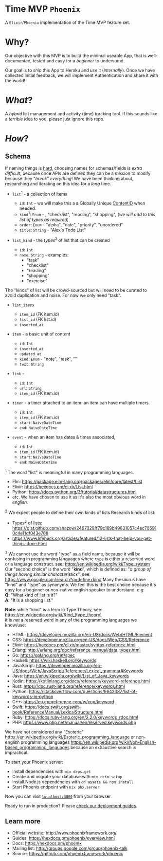 # Time MVP `Phoenix`

A `Elixir`/`Phoenix` implementation of the Time MVP feature set.

# Why?

Our objective with this MVP
is to build the minimal useable App,
that is well-documented, tested
and easy for a _beginner_ to understand.

Our goal is to _ship_ this App to Heroku
and _use_ it (_internally_).
Once we have collected initial feedback,
we will implement Authentication
and share it with the world!

# _What_?

A _hybrid_ list management and activity (time) tracking tool.
If this sounds like a _terrible_ idea to you, please just ignore this repo.


# _How_?


## Schema

If naming things is [hard](https://martinfowler.com/bliki/TwoHardThings.html),
choosing names for schemas/fields is _extra difficult_,
because once APIs are defined they can be a _mission_ to modify
because they "_break_" _everything_!
We have been thinking about,
researching and iterating on this idea for a _long_ time.


+ `list`<sup>1</sup> - a collection of items
  + `id`: `Int` - we will make this a
  a Globally Unique [ContentID](https://github.com/dwyl/cid) when needed.
  + `kind`<sup>1</sup>: `Enum` - , "checklist", "reading", "shopping",
    (_we will add to this list of types as required_)
  + `order`: `Enum` - "alpha", "date", "priority", "unordered"
  + `title`: `String` - "Alex's Todo List"


+ `list_kind` - the _types_<sup>2</sup> of list that can be created
  + `id`: `Int`
  + `name`: `String` - examples:
    + "task"
    + "checklist"
    + "reading"
    + "shopping"
    + "exercise"

The "kinds" of list will be crowd-sourced but will need to be curated
to avoid duplication and noise. For now we only need "task".


+ `list_items`
  + `item_id` (FK item.id)
  + `list_id` (FK list.id)
  + `inserted_at`


+ `item` - a basic unit of content
  + `id`: `Int`
  + `inserted_at`
  + `updated_at`
  + `kind`: `Enum` - "note", "task", ""
  + `text`: `String`


+ `link` -
  + `id`: `Int`
  + `url`: `String`
  + `item_id` (FK item.id)


+ `timer` - a timer attached to an item. an item can have multiple timers.
  + `id`: `Int`
  + `item_id` (FK item.id)
  + `start`: `NaiveDateTime`
  + `end`: `NaiveDateTime`


+ `event` - when an item has dates & times associated,
  + `id`: `Int`
  + `item_id` (FK item.id)
  + `start`: `NaiveDateTime`
  + `end`: `NaiveDateTime`


<sup>1</sup> The word "list" is meaningful in many programming languages. <br />
+ Elm: https://package.elm-lang.org/packages/elm/core/latest/List
+ Elixir: https://hexdocs.pm/elixir/List.html
+ Python: https://docs.python.org/3/tutorial/datastructures.html
+ etc.
We have chosen to use it as it's also the most obvious word in _english_.

<sup>2</sup> We expect people to define their own kinds of lists
Research kinds of list:
+ Types<sup>2</sup> of lists:
https://gist.github.com/shazow/2467329/f79c169b49831057c4ec705910c4e11df043e768
+ https://www.lifehack.org/articles/featured/12-lists-that-help-you-get-things-done.html


<sup>3</sup> We cannot use the word "type" as a field name,
because it will be confusing in programming languages
where `type` is either a reserved word or a language construct.
see: https://en.wikipedia.org/wiki/Type_system
Our "second choice" is the word "**kind**",
which is defined as: "_a group of things having similar characteristics_".
see: https://www.google.com/search?q=define+kind
Many thesaurus have "kind" and "type" as synonyms.
We feel this is the best choice because it's easy
for a beginner or non-native english speaker to understand.
e.g: <br />
**Q**: "What kind of list is it?" <br />
**A**: "It is a shopping list." <br />

**Note**: while "kind" is a term in Type Theory,
see: https://en.wikipedia.org/wiki/Kind_(type_theory) <br />
it is _not_ a reserved word in any of the programming languages we know/use:
+ HTML: https://developer.mozilla.org/en-US/docs/Web/HTML/Element
+ CSS: https://developer.mozilla.org/en-US/docs/Web/CSS/Reference
+ Elixir: https://hexdocs.pm/elixir/master/syntax-reference.html
+ Erlang: http://erlang.org/doc/reference_manual/data_types.html
+ Go: https://golang.org/ref/spec
+ Haskell: https://wiki.haskell.org/Keywords
+ JavaScript:
https://developer.mozilla.org/en-US/docs/Web/JavaScript/Reference/Lexical_grammar#Keywords
+ Java: https://en.wikipedia.org/wiki/List_of_Java_keywords
+ Kotlin: https://kotlinlang.org/docs/reference/keyword-reference.html
+ Rust: https://doc.rust-lang.org/reference/keywords.html
+ Python: https://stackoverflow.com/questions/9642087/list-of-keywords-in-python
+ C++: https://en.cppreference.com/w/cpp/keyword
+ Swift: https://docs.swift.org/swift-book/ReferenceManual/LexicalStructure.html
+ Ruby: https://docs.ruby-lang.org/en/2.2.0/keywords_rdoc.html
+ PHP: https://www.php.net/manual/en/reserved.keywords.php

We have not considered any "Esoteric"
https://en.wikipedia.org/wiki/Esoteric_programming_language
or non-english programming languages
https://en.wikipedia.org/wiki/Non-English-based_programming_languages
because an exhaustive search is impractical.




To start your Phoenix server:

  * Install dependencies with `mix deps.get`
  * Create and migrate your database with `mix ecto.setup`
  * Install Node.js dependencies with `cd assets && npm install`
  * Start Phoenix endpoint with `mix phx.server`

Now you can visit [`localhost:4000`](http://localhost:4000) from your browser.

Ready to run in production? Please [check our deployment guides](https://hexdocs.pm/phoenix/deployment.html).

## Learn more

  * Official website: http://www.phoenixframework.org/
  * Guides: https://hexdocs.pm/phoenix/overview.html
  * Docs: https://hexdocs.pm/phoenix
  * Mailing list: http://groups.google.com/group/phoenix-talk
  * Source: https://github.com/phoenixframework/phoenix
